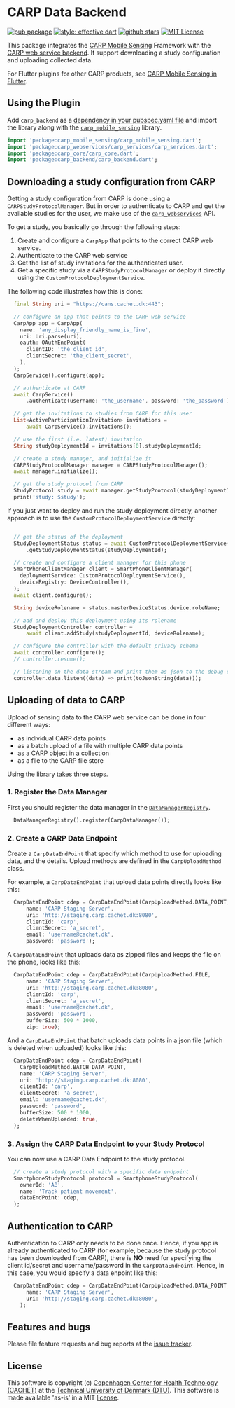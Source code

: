 # CARP Data Backend

[![pub package](https://img.shields.io/pub/v/carp_backend.svg)](https://pub.dartlang.org/packages/carp_backend)
[![style: effective dart](https://img.shields.io/badge/style-pedandic_dart-40c4ff.svg)](https://pub.dev/packages/pedandic_dart)
[![github stars](https://img.shields.io/github/stars/cph-cachet/carp.sensing-flutter.svg?style=flat&logo=github&colorB=deeppink&label=stars)](https://github.com/cph-cachet/carp.sensing-flutter)
[![MIT License](https://img.shields.io/badge/license-MIT-purple.svg)](https://opensource.org/licenses/MIT)


This package integrates the [CARP Mobile Sensing](https://github.com/cph-cachet/carp.sensing) 
Framework with the [CARP web service backend](https://carp.cachet.dk).
It support downloading a study configuration and uploading collected data.

For Flutter plugins for other CARP products, see [CARP Mobile Sensing in Flutter](https://github.com/cph-cachet/carp.sensing-flutter/blob/master/README.md).


## Using the Plugin

Add `carp_backend` as a [dependency in your pubspec.yaml file](https://flutter.io/platform-plugins/) and import the library along with the [`carp_mobile_sensing`](https://pub.dev/packages/carp_mobile_sensing) library.

```dart
import 'package:carp_mobile_sensing/carp_mobile_sensing.dart';
import 'package:carp_webservices/carp_services/carp_services.dart';
import 'package:carp_core/carp_core.dart';
import 'package:carp_backend/carp_backend.dart';
```

## Downloading a study configuration from CARP

Getting a study configuration from CARP is done using a `CARPStudyProtocolManager`.
But in order to authenticate to CARP and get the available studies for the user, 
we make use of the [`carp_webservices`](https://pub.dev/packages/carp_webservices) API.

To get a study, you basically go through the following steps:

 1. Create and configure a `CarpApp` that points to the correct CARP web service.
 2. Authenticate to the CARP web service
 3. Get the list of study invitations for the authenticated user.
 4. Get a specific study via a `CARPStudyProtocolManager` or deploy it directly using the `CustomProtocolDeploymentService`.

The following code illustrates how this is done:

```dart
  final String uri = "https://cans.cachet.dk:443";

  // configure an app that points to the CARP web service
  CarpApp app = CarpApp(
    name: 'any_display_friendly_name_is_fine',
    uri: Uri.parse(uri),
    oauth: OAuthEndPoint(
      clientID: 'the_client_id',
      clientSecret: 'the_client_secret',
    ),
  );
  CarpService().configure(app);

  // authenticate at CARP
  await CarpService()
      .authenticate(username: 'the_username', password: 'the_password');

  // get the invitations to studies from CARP for this user
  List<ActiveParticipationInvitation> invitations =
      await CarpService().invitations();

  // use the first (i.e. latest) invitation
  String studyDeploymentId = invitations[0].studyDeploymentId;

  // create a study manager, and initialize it
  CARPStudyProtocolManager manager = CARPStudyProtocolManager();
  await manager.initialize();

  // get the study protocol from CARP
  StudyProtocol study = await manager.getStudyProtocol(studyDeploymentId);
  print('study: $study');
  ````

If you just want to deploy and run the study deployment directly, another approach is to use the `CustomProtocolDeploymentService` directly:

```dart

  // get the status of the deployment
  StudyDeploymentStatus status = await CustomProtocolDeploymentService()
      .getStudyDeploymentStatus(studyDeploymentId);

  // create and configure a client manager for this phone
  SmartPhoneClientManager client = SmartPhoneClientManager(
    deploymentService: CustomProtocolDeploymentService(),
    deviceRegistry: DeviceController(),
  );
  await client.configure();

  String deviceRolename = status.masterDeviceStatus.device.roleName;

  // add and deploy this deployment using its rolename
  StudyDeploymentController controller =
      await client.addStudy(studyDeploymentId, deviceRolename);

  // configure the controller with the default privacy schema
  await controller.configure();
  // controller.resume();

  // listening on the data stream and print them as json to the debug console
  controller.data.listen((data) => print(toJsonString(data)));

```

## Uploading of data to CARP

Upload of sensing data to the CARP web service can be done in four different ways:

* as individual CARP data points
* as a batch upload of a file with multiple CARP data points
* as a CARP object in a collection
* as a file to the CARP file store

Using the library takes three steps.

### 1. Register the Data Manager

First you should register the data manager in the [`DataManagerRegistry`](https://pub.dartlang.org/documentation/carp_core/latest/carp_core/DataManagerRegistry-class.html).

````dart
  DataManagerRegistry().register(CarpDataManager());
````

### 2. Create a CARP Data Endpoint 

Create a `CarpDataEndPoint` that specify which method to use for uploading data, and the details. 
Upload methods are defined in the `CarpUploadMethod` class.

For example, a `CarpDataEndPoint` that upload data points directly looks like this:

`````dart
  CarpDataEndPoint cdep = CarpDataEndPoint(CarpUploadMethod.DATA_POINT,
      name: 'CARP Staging Server',
      uri: 'http://staging.carp.cachet.dk:8080',
      clientId: 'carp',
      clientSecret: 'a_secret',
      email: 'username@cachet.dk',
      password: 'password');
`````

A `CarpDataEndPoint` that uploads data as zipped files and keeps the file on the phone, looks like this:

`````dart
  CarpDataEndPoint cdep = CarpDataEndPoint(CarpUploadMethod.FILE,
      name: 'CARP Staging Server',
      uri: 'http://staging.carp.cachet.dk:8080',
      clientId: 'carp',
      clientSecret: 'a_secret',
      email: 'username@cachet.dk',
      password: 'password',
      bufferSize: 500 * 1000,
      zip: true);
`````

And a `CarpDataEndPoint` that batch uploads data points in a json file (which is deleted when uploaded) looks like this:

`````dart
  CarpDataEndPoint cdep = CarpDataEndPoint(
    CarpUploadMethod.BATCH_DATA_POINT,
    name: 'CARP Staging Server',
    uri: 'http://staging.carp.cachet.dk:8080',
    clientId: 'carp',
    clientSecret: 'a_secret',
    email: 'username@cachet.dk',
    password: 'password',
    bufferSize: 500 * 1000,
    deleteWhenUploaded: true,
  );
`````

### 3. Assign the CARP Data Endpoint to your Study Protocol

You can now use a CARP Data Endpoint to the study protocol.

`````dart
  // create a study protocol with a specific data endpoint
  SmartphoneStudyProtocol protocol = SmartphoneStudyProtocol(
    ownerId: 'AB',
    name: 'Track patient movement',
    dataEndPoint: cdep,
  );
````` 

## Authentication to CARP

Authentication to CARP only needs to be done once. Hence, if you app is already authenticated to CARP (for example, because the study protocol has been downloaded from CARP), there is **NO** need for specifying the client id/secret and username/password in the `CarpDataEndPoint`. Hence, in this case, you would specify a data enpoint like this:

`````dart
  CarpDataEndPoint cdep = CarpDataEndPoint(CarpUploadMethod.DATA_POINT,
      name: 'CARP Staging Server',
      uri: 'http://staging.carp.cachet.dk:8080',
    );
`````

## Features and bugs

Please file feature requests and bug reports at the [issue tracker][tracker].

[tracker]: https://github.com/cph-cachet/carp.sensing/issues

## License

This software is copyright (c) [Copenhagen Center for Health Technology (CACHET)](https://www.cachet.dk/) at the [Technical University of Denmark (DTU)](https://www.dtu.dk).
This software is made available 'as-is' in a MIT [license](/LICENSE).

